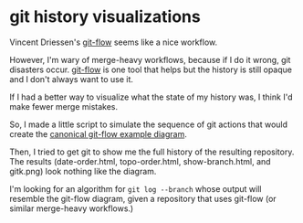 # git history visualizations

Vincent Driessen's [git-flow](https://github.com/nvie/gitflow) seems like a nice workflow.

However, I'm wary of merge-heavy workflows, because if I do it wrong, git disasters occur. [git-flow](https://github.com/nvie/gitflow) is one tool that helps but the history is still opaque and I don't always want to use it.

If I had a better way to visualize what the state of my history was, I think I'd make fewer merge mistakes.

So, I made a little script to simulate the sequence of git actions that would create the [canonical git-flow example diagram](http://nvie.com/posts/a-successful-git-branching-model/).

Then, I tried to get git to show me the full history of the resulting repository. The results (date-order.html, topo-order.html, show-branch.html, and gitk.png) look nothing like the diagram.

I'm looking for an algorithm for `git log --branch` whose output will resemble the git-flow diagram, given a repository that uses git-flow (or similar merge-heavy workflows.)
